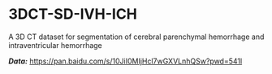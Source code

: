# 3DCT-SD-IVH-ICH
A 3D CT dataset for segmentation of cerebral parenchymal hemorrhage and intraventricular hemorrhage

***Data:*** https://pan.baidu.com/s/10JiI0MIjHcl7wGXVLnhQSw?pwd=541l
